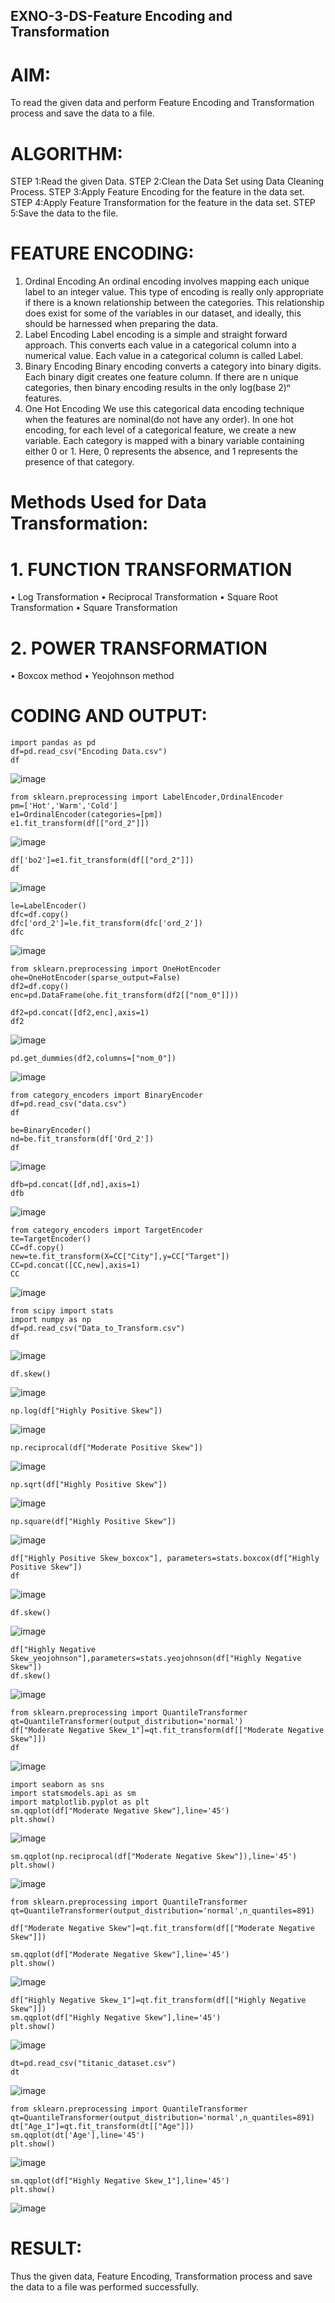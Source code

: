 ## EXNO-3-DS-Feature Encoding and Transformation

# AIM:
To read the given data and perform Feature Encoding and Transformation process and save the data to a file.

# ALGORITHM:
STEP 1:Read the given Data.
STEP 2:Clean the Data Set using Data Cleaning Process.
STEP 3:Apply Feature Encoding for the feature in the data set.
STEP 4:Apply Feature Transformation for the feature in the data set.
STEP 5:Save the data to the file.

# FEATURE ENCODING:
1. Ordinal Encoding
An ordinal encoding involves mapping each unique label to an integer value. This type of encoding is really only appropriate if there is a known relationship between the categories. This relationship does exist for some of the variables in our dataset, and ideally, this should be harnessed when preparing the data.
2. Label Encoding
Label encoding is a simple and straight forward approach. This converts each value in a categorical column into a numerical value. Each value in a categorical column is called Label.
3. Binary Encoding
Binary encoding converts a category into binary digits. Each binary digit creates one feature column. If there are n unique categories, then binary encoding results in the only log(base 2)ⁿ features.
4. One Hot Encoding
We use this categorical data encoding technique when the features are nominal(do not have any order). In one hot encoding, for each level of a categorical feature, we create a new variable. Each category is mapped with a binary variable containing either 0 or 1. Here, 0 represents the absence, and 1 represents the presence of that category.

# Methods Used for Data Transformation:
  # 1. FUNCTION TRANSFORMATION
• Log Transformation
• Reciprocal Transformation
• Square Root Transformation
• Square Transformation
  # 2. POWER TRANSFORMATION
• Boxcox method
• Yeojohnson method

# CODING AND OUTPUT:
```
import pandas as pd
df=pd.read_csv("Encoding Data.csv")
df
```
![image](https://github.com/user-attachments/assets/5ec31a5a-c83e-405b-816f-8f603db28de1)

```
from sklearn.preprocessing import LabelEncoder,OrdinalEncoder
pm=['Hot','Warm','Cold']
e1=OrdinalEncoder(categories=[pm])
e1.fit_transform(df[["ord_2"]])
```
![image](https://github.com/user-attachments/assets/3b07cb57-601c-413d-b932-acabe1a148ea)

```
df['bo2']=e1.fit_transform(df[["ord_2"]])
df
```
![image](https://github.com/user-attachments/assets/56b5b965-539d-489e-b1f5-1d9e3aa53237)

```
le=LabelEncoder()
dfc=df.copy()
dfc['ord_2']=le.fit_transform(dfc['ord_2'])
dfc
```
![image](https://github.com/user-attachments/assets/c895d1fd-cb06-480e-bb98-4d2063c54526)

```
from sklearn.preprocessing import OneHotEncoder
ohe=OneHotEncoder(sparse_output=False)
df2=df.copy()
enc=pd.DataFrame(ohe.fit_transform(df2[["nom_0"]]))
```
```
df2=pd.concat([df2,enc],axis=1)
df2
```
![image](https://github.com/user-attachments/assets/c2277e6a-c543-4d22-8169-193b863adf0d)

```
pd.get_dummies(df2,columns=["nom_0"])
```
![image](https://github.com/user-attachments/assets/8eb08bce-55be-4e3f-8964-12c1eaf96127)

```
from category_encoders import BinaryEncoder
df=pd.read_csv("data.csv")
df
```
```
be=BinaryEncoder()
nd=be.fit_transform(df['Ord_2'])
df
```
![image](https://github.com/user-attachments/assets/7dd3f373-add4-4b46-8a39-ce314686506c)

```
dfb=pd.concat([df,nd],axis=1)
dfb
```
![image](https://github.com/user-attachments/assets/7af14088-d6de-4603-853b-9e3455797876)

```
from category_encoders import TargetEncoder
te=TargetEncoder()
CC=df.copy()
new=te.fit_transform(X=CC["City"],y=CC["Target"])
CC=pd.concat([CC,new],axis=1)
CC
```
![image](https://github.com/user-attachments/assets/2aaf0d41-b4e8-48e2-a2a0-d716b44a5563)

```
from scipy import stats
import numpy as np
df=pd.read_csv("Data_to_Transform.csv")
df
```
![image](https://github.com/user-attachments/assets/57392653-6625-4773-adc4-df18e1133923)

```
df.skew()
```
![image](https://github.com/user-attachments/assets/e6b2444f-a3cd-4321-9d65-9c637243b20d)

```
np.log(df["Highly Positive Skew"])
```
![image](https://github.com/user-attachments/assets/7bae1473-e3ba-480e-9437-ffb0ea4db249)

```
np.reciprocal(df["Moderate Positive Skew"])
```
![image](https://github.com/user-attachments/assets/35d6d278-d941-4762-9ce9-612f189f66b0)

```
np.sqrt(df["Highly Positive Skew"])
```
![image](https://github.com/user-attachments/assets/f7b4ac03-ac0d-4c08-8c9b-25eb1691c354)

```
np.square(df["Highly Positive Skew"])
```
![image](https://github.com/user-attachments/assets/13287e2f-81fd-460b-92a2-531dc72a473e)

```
df["Highly Positive Skew_boxcox"], parameters=stats.boxcox(df["Highly Positive Skew"])
df
```
![image](https://github.com/user-attachments/assets/a3cef940-8b2b-425e-8b2b-500e056cc879)
```
df.skew()
```
![image](https://github.com/user-attachments/assets/d5504a6d-6963-4edc-bcf6-3f5f26dea404)

```
df["Highly Negative Skew_yeojohnson"],parameters=stats.yeojohnson(df["Highly Negative Skew"])
df.skew()
```
![image](https://github.com/user-attachments/assets/da2b6581-0cec-4232-a39e-37383fd32541)

```
from sklearn.preprocessing import QuantileTransformer
qt=QuantileTransformer(output_distribution='normal')
df["Moderate Negative Skew_1"]=qt.fit_transform(df[["Moderate Negative Skew"]])
df
```
![image](https://github.com/user-attachments/assets/93f9be16-0805-4d9e-ab95-333f3c587625)

```
import seaborn as sns
import statsmodels.api as sm
import matplotlib.pyplot as plt
sm.qqplot(df["Moderate Negative Skew"],line='45')
plt.show()
```
![image](https://github.com/user-attachments/assets/78be949d-033f-4619-b7d9-fbec5595ec36)

```
sm.qqplot(np.reciprocal(df["Moderate Negative Skew"]),line='45')
plt.show()
```
![image](https://github.com/user-attachments/assets/35592df2-e252-45bc-9535-19ba2681b567)

```
from sklearn.preprocessing import QuantileTransformer
qt=QuantileTransformer(output_distribution='normal',n_quantiles=891)

df["Moderate Negative Skew"]=qt.fit_transform(df[["Moderate Negative Skew"]])

sm.qqplot(df["Moderate Negative Skew"],line='45')
plt.show()
```
![image](https://github.com/user-attachments/assets/9c8a92c6-e1bd-47e1-90a8-2cb944ecf316)

```
df["Highly Negative Skew_1"]=qt.fit_transform(df[["Highly Negative Skew"]])
sm.qqplot(df["Highly Negative Skew"],line='45')
plt.show()
```
![image](https://github.com/user-attachments/assets/c47720df-1c12-4cf0-8252-08fce5f5ccb5)

```
dt=pd.read_csv("titanic_dataset.csv")
dt
```
![image](https://github.com/user-attachments/assets/4aa92f3e-cb5a-4a48-a139-fcc8f2e4120d)

```
from sklearn.preprocessing import QuantileTransformer
qt=QuantileTransformer(output_distribution='normal',n_quantiles=891)
dt["Age_1"]=qt.fit_transform(dt[["Age"]])
sm.qqplot(dt['Age'],line='45') 
plt.show()
```
![image](https://github.com/user-attachments/assets/3db6ef8d-c9b0-46db-802d-886e11e6c567)

```
sm.qqplot(df["Highly Negative Skew_1"],line='45')
plt.show()
```
![image](https://github.com/user-attachments/assets/249280b8-aca1-45f6-a40e-da21dbc2d264)

# RESULT:
Thus the given data, Feature Encoding, Transformation process and save the data to a file was performed successfully.

       
